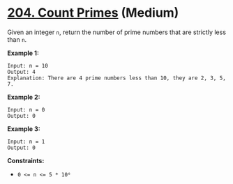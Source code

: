 # [204. Count Primes][link] (Medium)

[link]: https://leetcode.com/problems/count-primes/

Given an integer `n`, return the number of prime numbers that are strictly less than `n`.

**Example 1:**

```
Input: n = 10
Output: 4
Explanation: There are 4 prime numbers less than 10, they are 2, 3, 5, 7.

```

**Example 2:**

```
Input: n = 0
Output: 0

```

**Example 3:**

```
Input: n = 1
Output: 0

```

**Constraints:**

- `0 <= n <= 5 * 10⁶`
